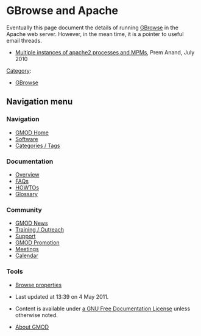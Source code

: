 



<span id="top"></span>




# <span dir="auto">GBrowse and Apache</span>











Eventually this page document the details of running
[GBrowse](GBrowse.1 "GBrowse") in the Apache web server. However, in the
mean time, it is a pointer to useful email threads.



- <a
  href="http://gmod.827538.n3.nabble.com/Multiple-instances-of-apache2-processes-and-MPMs-tp954414p954414.html"
  class="external text" rel="nofollow">Multiple instances of apache2
  processes and MPMs</a>, Prem Anand, July 2010




[Category](Special%3ACategories "Special%3ACategories"):

- [GBrowse](Category%3AGBrowse "Category%3AGBrowse")






## Navigation menu






### 



<a href="Main_Page"
style="background-image: url(../images/GMOD-cogs.png);"
title="Visit the main page"></a>


### Navigation



- <span id="n-GMOD-Home">[GMOD Home](Main_Page)</span>
- <span id="n-Software">[Software](GMOD_Components)</span>
- <span id="n-Categories-.2F-Tags">[Categories /
  Tags](Categories)</span>




### Documentation



- <span id="n-Overview">[Overview](Overview)</span>
- <span id="n-FAQs">[FAQs](Category%3AFAQ)</span>
- <span id="n-HOWTOs">[HOWTOs](Category%3AHOWTO)</span>
- <span id="n-Glossary">[Glossary](Glossary)</span>




### Community



- <span id="n-GMOD-News">[GMOD News](GMOD_News)</span>
- <span id="n-Training-.2F-Outreach">[Training /
  Outreach](Training_and_Outreach)</span>
- <span id="n-Support">[Support](Support)</span>
- <span id="n-GMOD-Promotion">[GMOD Promotion](GMOD_Promotion)</span>
- <span id="n-Meetings">[Meetings](Meetings)</span>
- <span id="n-Calendar">[Calendar](Calendar)</span>




### Tools

- <span id="t-smwbrowselink"><a href="Special%3ABrowse/GBrowse_and_Apache" rel="smw-browse">Browse
  properties</a></span>



- <span id="footer-info-lastmod">Last updated at 13:39 on 4 May
  2011.</span>
<!-- - <span id="footer-info-viewcount">9,154 page views.</span> -->
- <span id="footer-info-copyright">Content is available under
  <a href="http://www.gnu.org/licenses/fdl-1.3.html" class="external"
  rel="nofollow">a GNU Free Documentation License</a> unless otherwise
  noted.</span>

<!-- -->

- <span id="footer-places-about">[About
  GMOD](GMOD%3AAbout "GMOD%3AAbout")</span>

<!-- -->




